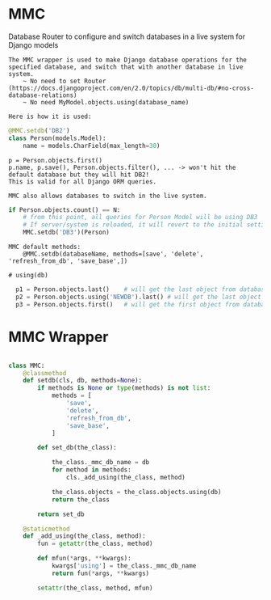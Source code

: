 # MMC
Database Router to configure and switch databases in a live system for Django models


    The MMC wrapper is used to make Django database operations for the specified database, and switch that with another database in live system.
        ~ No need to set Router (https://docs.djangoproject.com/en/2.0/topics/db/multi-db/#no-cross-database-relations)
        ~ No need MyModel.objects.using(database_name)
    
    Here is how it is used:

```python
@MMC.setdb('DB2')
class Person(models.Model):
    name = models.CharField(max_length=30)
```

    p = Person.objects.first()
    p.name, p.save(), Person.objects.filter(), ... -> won't hit the default database but they will hit DB2!
    This is valid for all Django ORM queries.

    MMC also allows databases to switch in the live system.
```python
if Person.objects.count() == N:
    # from this point, all queries for Person Model will be using DB3
    # If server/system is reloaded, it will revert to the initial settings.
    MMC.setdb('DB3')(Person)
```
    
    MMC default methods: 
        @MMC.setdb(databaseName, methods=[save', 'delete', 'refresh_from_db', 'save_base',])
    
    # using(db)
```python
  p1 = Person.objects.last()    # will get the last object from database 'DB2'
  p2 = Person.objects.using('NEWDB').last() # will get the last object from database 'NEWDB'
  p3 = Person.objects.first()   # will get the first object from database 'DB2' again.
```

# MMC Wrapper

```python

class MMC:
    @classmethod
    def setdb(cls, db, methods=None):
        if methods is None or type(methods) is not list:
            methods = [
                'save',
                'delete',
                'refresh_from_db',
                'save_base',
            ]

        def set_db(the_class):

            the_class._mmc_db_name = db
            for method in methods:
                cls._add_using(the_class, method)

            the_class.objects = the_class.objects.using(db)
            return the_class

        return set_db

    @staticmethod
    def _add_using(the_class, method):
        fun = getattr(the_class, method)

        def mfun(*args, **kwargs):
            kwargs['using'] = the_class._mmc_db_name
            return fun(*args, **kwargs)

        setattr(the_class, method, mfun)

```

